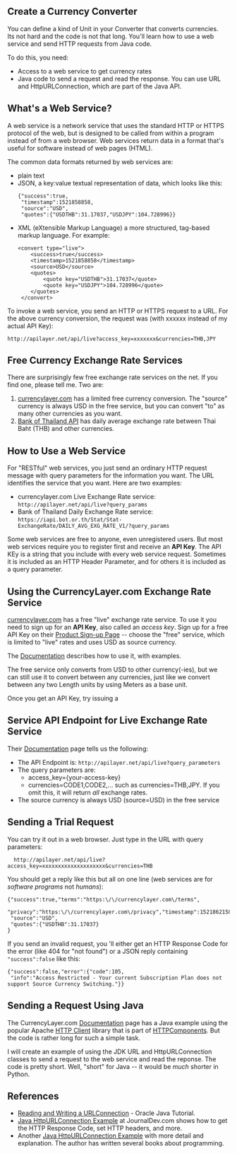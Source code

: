 ## Create a Currency Converter

You can define a kind of Unit in your Converter that converts currencies.  
Its not hard and the code is not that long.  You'll learn how to use a web service
and send HTTP requests from Java code.

To do this, you need:

* Access to a web service to get currency rates
* Java code to send a request and read the response. You can use URL and HttpURLConnection, which are part of the Java API.

## What's a Web Service?

A web service is a network service that uses the standard HTTP or HTTPS protocol of the web, but is designed to be called from within a program instead of from a web browser.  Web services return data in a format that's useful for software instead of web pages (HTML).

The common data formats returned by web services are:

* plain text
* JSON, a key:value textual representation of data, which looks like this:
   ```
   {"success":true,
    "timestamp":1521858858,
    "source":"USD",
    "quotes":{"USDTHB":31.17037,"USDJPY":104.728996}}
   ```
* XML (eXtensible Markup Language) a more structured, tag-based markup language. For example:
   ```
   <convert type="live">
       <success>true</success>
       <timestamp>1521858858</timestamp>
       <source>USD</source>
       <quotes>
           <quote key="USDTHB">31.17037</quote>
           <quote key="USDJPY">104.728996</quote>
       </quotes>
    </convert>
    ```

To invoke a web service, you send an HTTP or HTTPS request to a URL.  For the above currency conversion, the request was (with xxxxxx instead of my actual API Key):
```
http://apilayer.net/api/live?access_key=xxxxxxx&currencies=THB,JPY
```

## Free Currency Exchange Rate Services

There are surprisingly few free exchange rate services on the net. If you find one, please tell me.  Two are:

1. [currencylayer.com](https://currencylayer.com) has a limited free currency conversion. The "source" currency is always USD in the free service, but you can convert "to" as many other currencies as you want.
2. [Bank of Thailand API](https://iapi.bot.or.th/Developer) has daily average exchange rate between Thai Baht (THB) and other currencies.

## How to Use a Web Service

For "RESTful" web services, you just send an ordinary HTTP request message with query parameters for the information you want.  The URL identifies the service that you want. 
Here are two examples:

* currencylayer.com Live Exchange Rate service: `http://apilayer.net/api/live?query_params`
* Bank of Thailand Daily Exchange Rate service: `https://iapi.bot.or.th/Stat/Stat-ExchangeRate/DAILY_AVG_EXG_RATE_V1/?query_params`

Some web services are free to anyone, even unregistered users.  But most web services require you to register first and receive an **API Key**.  The API KEy is a string that you include with every web service request.  Sometimes it is included as an HTTP Header Parameter, and for others it is included as a query parameter.

## Using the CurrencyLayer.com Exchange Rate Service

[currencylayer.com](https://currencylayer.com) has a free "live" exchange rate service.
To use it you need to sign up for an **API Key**, also called an *access key*.  Sign up for a free API Key on their [Product Sign-up Page](https://currencylayer.com/product) -- choose the "free" service, which is limited to "live" rates and uses USD as source currency.


The [Documentation][Documentation] describes how to use it, with examples.

The free service only converts from USD to other currency(-ies), but we can still use it to convert between any currencies, just like we convert between any two Length units by using Meters as a base unit.

Once you get an API Key, try issuing a


## Service API Endpoint for Live Exchange Rate Service

Their [Documentation][Documentation] page tells us the following:

* The API Endpoint is: `http://apilayer.net/api/live?query_parameters`
* The query parameters are:
    * access_key={your-access-key}
    * currencies=CODE1,CODE2,... such as currencies=THB,JPY.  If you omit this, it will return *all* exchange rates.
* The source currency is always USD (source=USD) in the free service

## Sending a Trial Request

You can try it out in a web browser.  Just type in the URL with query parameters:
```
  http://apilayer.net/api/live?access_key=xxxxxxxxxxxxxxxxxxxx&currencies=THB
```
You should get a reply like this but all on one line (web services are for *software programs* not *humans*):
```
{"success":true,"terms":"https:\/\/currencylayer.com\/terms",
 "privacy":"https:\/\/currencylayer.com\/privacy","timestamp":1521862158,
 "source":"USD",
 "quotes":{"USDTHB":31.17037}
}
```
If you send an invalid request, you 'll either get an HTTP Response Code for the error (like 404 for "not found") or a JSON reply containing `"success":false` like this:
```
{"success":false,"error":{"code":105,
 "info":"Access Restricted - Your current Subscription Plan does not support Source Currency Switching."}}
```

## Sending a Request Using Java

The CurrencyLayer.com [Documentation][Documentation] page has a Java example using the popular Apache [HTTP Client](https://hc.apache.org/httpcomponents-client-ga/index.html) library that is part of [HTTPComponents](https://hc.apache.org/).  But the code is rather long for such a simple task.

I will create an example of using the JDK URL and HttpURLConnection classes to send a request to the web service and read the reponse.  The code is pretty short.  Well, "short" for Java -- it would be *much* shorter in Python.


## References

* [Reading and Writing a URLConnection](https://docs.oracle.com/javase/tutorial/networking/urls/readingWriting.html) - Oracle Java Tutorial.
* [Java HttpURLConnection Example](https://www.journaldev.com/7148/java-httpurlconnection-example-java-http-request-get-post) at JournalDev.com shows how to get the HTTP Response Code, set HTTP headers, and more.
* Another [Java HttpURLConnection Example](https://alvinalexander.com/blog/post/java/how-open-url-read-contents-httpurl-connection-java) with more detail and explanation.  The author has written several books about programming.



[Documentation]: https://currencylayer.com/documentation
